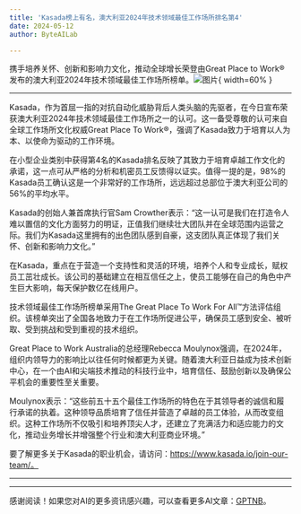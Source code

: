 ```yaml
---
title: 'Kasada榜上有名，澳大利亚2024年技术领域最佳工作场所排名第4'
date: 2024-05-12
author: ByteAILab

---
```


携手培养关怀、创新和影响力文化，推动全球增长荣登由Great Place to Work®发布的澳大利亚2024年技术领域最佳工作场所榜单。![图片](https://ai-techpark.com/wp-content/uploads/2024/05/Kasada-4-on-960x540.jpg){ width=60% }

---
Kasada，作为首屈一指的对抗自动化威胁背后人类头脑的先驱者，在今日宣布荣获澳大利亚2024年技术领域最佳工作场所之一的认可。这一备受尊敬的认可来自全球工作场所文化权威Great Place To Work®，强调了Kasada致力于培育以人为本、以使命为驱动的工作环境。

在小型企业类别中获得第4名的Kasada排名反映了其致力于培育卓越工作文化的承诺，这一点可从严格的分析和机密员工反馈得以证实。值得一提的是，98%的Kasada员工确认这是一个非常好的工作场所，远远超过总部位于澳大利亚公司的56%的平均水平。

Kasada的创始人兼首席执行官Sam Crowther表示：“这一认可是我们在打造令人难以置信的文化方面努力的明证，正值我们继续壮大团队并在全球范围内运营之际。我们为Kasada这里拥有的出色团队感到自豪，这支团队真正体现了我们关怀、创新和影响力文化。”

在Kasada，重点在于营造一个支持性和灵活的环境，培养个人和专业成长，赋权员工茁壮成长。该公司的基础建立在相互信任之上，使员工能够在自己的角色中产生巨大影响，每天保护数亿在线用户。

技术领域最佳工作场所榜单采用The Great Place To Work For All™方法评估组织。该榜单突出了全国各地致力于在工作场所促进公平，确保员工感到安全、被听取、受到挑战和受到重视的技术组织。

Great Place to Work Australia的总经理Rebecca Moulynox强调，在2024年，组织内领导力的影响比以往任何时候都更为关键。随着澳大利亚日益成为技术创新中心，在一个由AI和尖端技术推动的科技行业中，培育信任、鼓励创新以及确保公平机会的重要性至关重要。

Moulynox表示：“这些前五十五个最佳工作场所的特色在于其领导者的诚信和履行承诺的执着。这种领导品质培育了信任并营造了卓越的员工体验，从而改变组织。这种工作场所不仅吸引和培养顶尖人才，还建立了充满活力和适应能力的文化，推动业务增长并增强整个行业和澳大利亚商业环境。”

要了解更多关于Kasada的职业机会，请访问：https://www.kasada.io/join-our-team/。

---
---
感谢阅读！如果您对AI的更多资讯感兴趣，可以查看更多AI文章：[GPTNB](https://gptnb.com)。